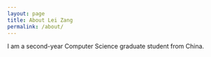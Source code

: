 ```yaml
---
layout: page
title: About Lei Zang
permalink: /about/
---
```


I am a second-year Computer Science graduate student from China. 
